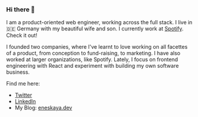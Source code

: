 ### Hi there 👋

I am a product-oriented web engineer, working across the full stack. I live in 🇩🇪 Germany with my beautiful wife and son. I currently work at [Spotify](https://github.com/spotify). Check it out!

I founded two companies, where I've learnt to love working on all facettes of a product, from conception to fund-raising, to marketing. I have also worked at larger organizations, like Spotify. Lately, I focus on frontend engineering with React and experiment with building my own software business.

Find me here:

- [Twitter](https://twitter.com/eneskaya)
- [LinkedIn](https://www.linkedin.com/in/ekaya90/)
- My Blog: [eneskaya.dev](https://eneskaya.dev)

<!--
**eneskaya/eneskaya** is a ✨ _special_ ✨ repository because its `README.md` (this file) appears on your GitHub profile.

Here are some ideas to get you started:

- 🔭 I’m currently working on ...
- 🌱 I’m currently learning ...
- 👯 I’m looking to collaborate on ...
- 🤔 I’m looking for help with ...
- 💬 Ask me about ...
- 📫 How to reach me: ...
- 😄 Pronouns: ...
- ⚡ Fun fact: ...
-->
